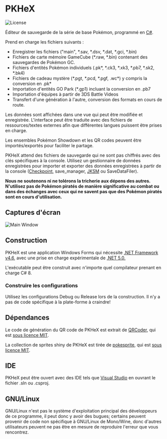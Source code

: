 PKHeX
=====
![License](https://img.shields.io/badge/License-GPLv3-blue.svg)

Éditeur de sauvegarde de la série de base Pokémon, programmé en [C#](https://en.wikipedia.org/wiki/C_Sharp_%28programming_language%29).

Prend en charge les fichiers suivants :
* Enregistrer les fichiers ("main", \*.sav, \*.dsv, \*.dat, \*.gci, \*.bin)
* Fichiers de carte mémoire GameCube (\*.raw, \*.bin) contenant des sauvegardes de Pokémon GC.
* Fichiers d'entités Pokémon individuels (.pk\*, \*.ck3, \*.xk3, \*.pb7, \*.sk2, \*.bk4)
* Fichiers de cadeau mystère (\*.pgt, \*.pcd, \*.pgf, .wc\*) y compris la conversion en .pk\*
* Importation d'entités GO Park (\*.gp1) incluant la conversion en .pb7
* Importation d'équipes à partir de 3DS Battle Videos
* Transfert d'une génération à l'autre, conversion des formats en cours de route.

Les données sont affichées dans une vue qui peut être modifiée et enregistrée. L'interface peut être traduite avec des fichiers de ressources/textes externes afin que différentes langues puissent être prises en charge.

Les ensembles Pokémon Showdown et les QR codes peuvent être importés/exportés pour faciliter le partage.

PKHeX attend des fichiers de sauvegarde qui ne sont pas chiffrés avec des clés spécifiques à la console. Utilisez un gestionnaire de données enregistrées pour importer et exporter des données enregistrées à partir de la console ([Checkpoint](https://github.com/FlagBrew/Checkpoint), save_manager, [JKSM](https://github.com/J-D-K/JKSM) ou SaveDataFiler).

**Nous ne soutenons ni ne tolérons la tricherie aux dépens des autres. N'utilisez pas de Pokémon piratés de manière significative au combat ou dans des échanges avec ceux qui ne savent pas que des Pokémon piratés sont en cours d'utilisation.**

## Captures d'écran

![Main Window](https://i.imgur.com/wAZjLXK.png)

## Construction

PKHeX est une application Windows Forms qui nécessite [.NET Framework v4.6](https://www.microsoft.com/en-us/download/details.aspx?id=48137), avec une prise en charge expérimentale de [.NET 5.0.](https://dotnet.microsoft.com/download/dotnet/5.0)

L'exécutable peut être construit avec n'importe quel compilateur prenant en charge C# 8.

### Construire les configurations

Utilisez les configurations Debug ou Release lors de la construction. Il n'y a pas de code spécifique à la plate-forme à craindre!

## Dépendances

Le code de génération du QR code de PKHeX est extrait de [QRCoder](https://github.com/codebude/QRCoder), qui est [sous licence MIT](https://github.com/codebude/QRCoder/blob/master/LICENSE.txt).

La collection de sprites shiny de PKHeX est tirée de [pokesprite](https://github.com/msikma/pokesprite), qui est [sous licence MIT](https://github.com/msikma/pokesprite/blob/master/LICENSE).

## IDE

PKHeX peut être ouvert avec des IDE tels que [Visual Studio](https://visualstudio.microsoft.com/downloads/) en ouvrant le fichier .sln ou .csproj.

## GNU/Linux

GNU/Linux n'est pas le système d'exploitation principal des développeurs de ce programme, il peut donc y avoir des bugues; certains peuvent provenir de code non spécifique à GNU/Linux de Mono/Wine, donc d'autres utilisateurs peuvent ne pas être en mesure de reproduire l'erreur que vous rencontrez.
